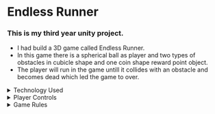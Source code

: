 # Endless Runner

### This is my third year unity project.

- I had build a 3D game called Endless Runner.
- In this game there is a spherical ball as player and two types of obstacles in cubicle shape and one coin shape reward point object.
- The player will run in the game untill it collides with an obstacle and becomes dead which led the game to over.

<details>
  
<summary>Technology Used</summary>

- Unity Game Engine
- C# Language

</details>

<details>
  
<summary>Player Controls</summary>
  
### In this game player has 3 unlocked movements

Gamer will use these controls to make player avoid the obstacles and collecting reward points by going left, right or jump.

1. Left movement -> using left arrow key
2. Right movement -> using right arrow key
3. Jump movement -> using space bar key

</details>

<details>
  
<summary>Game Rules</summary>

- When game scene is loaded the Start Game screen is displayed only pressing start game button will start the game.
- Whenever the player touches the coin object it collects the reward point and the score gets updated.
- Whenever player hit or touches the obstacle the game will be over and try again screen will pop-up.
- After touching each coin the speed of player will get updated and movement becomes fast to make game more interesting.

</details>
